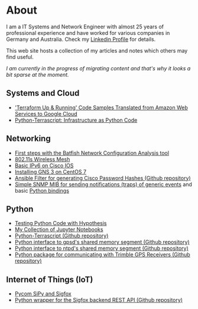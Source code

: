 # About

I am a IT Systems and Network Engineer with almost 25 years of professional experience and have worked for various companies in Germany and Australia. Check my [Linkedin Profile](https://www.linkedin.com/in/mjuenemann/) for details.

This web site hosts a collection of my articles and notes which others may find useful.

*I am currently in the progress of migrating content and that's why it looks a bit sparse at the moment.*

## Systems and Cloud

* ['Terraform Up & Running' Code Samples Translated from Amazon Web Services to Google Cloud](https://github.com/mjuenema/Terraform-Up-and-Running-Code-Samples-Translated)
* [Python-Terrascript: Infrastructure as Python Code](iapyc)

## Networking

* [First steps with the Batfish Network Configuration Analysis tool](batfish_first_steps)
* [802.11s Wireless Mesh](80211s_wireless_mesh)
* [Basic IPv6 on Cisco IOS](basic_ipv6_cisco_ios)
* [Installing GNS 3 on CentOS 7](gns3_centos7)
* [Ansible Filter for generating Cisco Password Hashes (Github repository)](https://github.com/mjuenema/ansible-filter-cisco-hash)
* [Simple SNMP MIB for sending notifications (traps) of generic events](https://github.com/mjuenema/xix-event-mib) and basic [Python bindings](https://github.com/mjuenema/python-xixeventlib)

## Python

* [Testing Python Code with Hypothesis](python_hypothesis)
* [My Collection of Jupyter Notebooks](https://nbviewer.jupyter.org/github/mjuenema/ipython-notebooks/tree/master/)
* [Python-Terrascript (Github repository)](https://github.com/mjuenema/python-terrascript)
* [Python interface to gpsd's shared memory segment (Github repository)](https://github.com/mjuenema/python-gpsdshm)
* [Python interface to ntpd's shared memory segment (Github repository)](https://github.com/mjuenema/python-ntpdshm)
* [Python package for communicating with Trimble GPS Receivers (Github repository)](https://github.com/mjuenema/python-TSIP)

## Internet of Things (IoT)

* [Pycom SiPy and Sigfox](pycom_sipy_sigfox)
* [Python wrapper for the Sigfox backend REST API (Github repository)](https://github.com/mjuenema/python-sigfox-backend-api)
